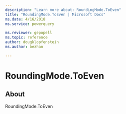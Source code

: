 ```yaml
---
description: "Learn more about: RoundingMode.ToEven"
title: "RoundingMode.ToEven | Microsoft Docs"
ms.date: 4/16/2018
ms.service: powerquery

ms.reviewer: gepopell
ms.topic: reference
author: dougklopfenstein
ms.author: bezhan

---
```

# RoundingMode.ToEven
## About
RoundingMode.ToEven


